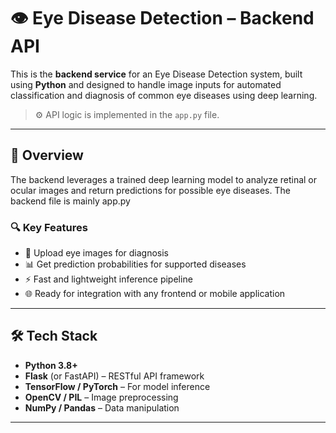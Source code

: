 # 👁️ Eye Disease Detection – Backend API

This is the **backend service** for an Eye Disease Detection system, built using **Python** and designed to handle image inputs for automated classification and diagnosis of common eye diseases using deep learning.

> ⚙️ API logic is implemented in the `app.py` file.

---

## 🧠 Overview

The backend leverages a trained deep learning model to analyze retinal or ocular images and return predictions for possible eye diseases.
The backend file is mainly app.py

### 🔍 Key Features

- 🧾 Upload eye images for diagnosis  
- 📊 Get prediction probabilities for supported diseases  
- ⚡ Fast and lightweight inference pipeline  
- 🌐 Ready for integration with any frontend or mobile application  

---

## 🛠️ Tech Stack

- **Python 3.8+**
- **Flask** (or FastAPI) – RESTful API framework
- **TensorFlow / PyTorch** – For model inference
- **OpenCV / PIL** – Image preprocessing
- **NumPy / Pandas** – Data manipulation

---



